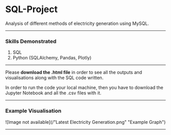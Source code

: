 # SQL-Project

Analysis of different methods of electricity generation using MySQL.

***

### Skills Demonstrated

1) SQL
2) Python (SQLAlchemy, Pandas, Plotly)

***

Please **download the .html file** in order to see all the outputs and visualisations along with the SQL code written.

In order to run the code your local machine, then you have to download the Jupyter Notebook and all the .csv files with it.

***

### Example Visualisation

![Image not available](/"Latest Electricity Generation.png" "Example Graph")

***
